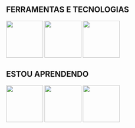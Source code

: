 <h2>FERRAMENTAS E TECNOLOGIAS</h2>
<div>
<img src="https://cdn.jsdelivr.net/gh/devicons/devicon/icons/github/github-original-wordmark.svg" width="100" height="100"/>
<img src="https://cdn.jsdelivr.net/gh/devicons/devicon@latest/icons/vscode/vscode-original.svg" width="100" height="100"/>
 <img src="https://cdn.jsdelivr.net/gh/devicons/devicon@latest/icons/mysql/mysql-original.svg" width="100" height="100"/>
</div>
 <h2>ESTOU APRENDENDO</h2>
 <div>
<img src="https://cdn.jsdelivr.net/gh/devicons/devicon/icons/html5/html5-original-wordmark.svg" width="100" height="100" /> 
<img src="https://cdn.jsdelivr.net/gh/devicons/devicon/icons/css3/css3-original-wordmark.svg" width="100" height="100"/>
<img src="https://cdn.jsdelivr.net/gh/devicons/devicon@latest/icons/javascript/javascript-original.svg" width="100" height="100"/>
 </div>
 
 
 
